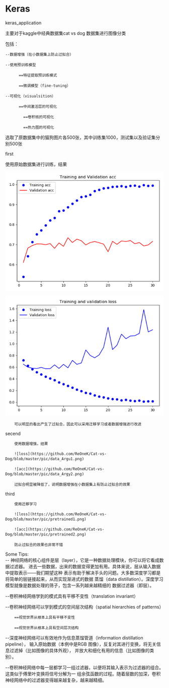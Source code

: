 # Keras
keras_application


主要对于kaggle中经典数据集cat vs dog 数据集进行图像分类

    
包括：

    --数据增强（在小数据集上防止过拟合）
        
    --使用预训练模型
            
          ==特征提取预训练模式
            
          ==微调模型（fine-tuning）
            
    --可视化（visualsition）
        
          ==中间激活层的可视化
            
            ==卷积核的可视化
            
            ==热力图的可视化
            
 
选取了原数据集中的猫狗图片各500张，其中训练集1000，测试集以及验证集分别500张

first

使用原始数据集进行训练，结果
        
![loss](https://github.com/ReOneK/Cat-vs-Dog/blob/master/pic/abc1.png)
        
![acc](https://github.com/ReOneK/Cat-vs-Dog/blob/master/pic/abc2.png)
        
        可以明显的看出产生了过拟合，因此可以采用迁移学习或者数据增强进行改进
        
secend
        
        使用数据增强，结果
        
        ![loss](https://github.com/ReOneK/Cat-vs-Dog/blob/master/pic/data_Argu1.png)
        
        ![acc](https://github.com/ReOneK/Cat-vs-Dog/blob/master/pic/data_Argy2.png)
        
        过拟合明显被降低了，说明数据增强在小数据集上有防止过拟合的效果
        
third
        
        使用迁移学习
        
        ![loss](https://github.com/ReOneK/Cat-vs-Dog/blob/master/pic/pretrained1.png)
        
        ![acc](https://github.com/ReOneK/Cat-vs-Dog/blob/master/pic/pretrained2.png)
        
        防止过拟合的效果也非常不错
        

Some Tips:    
  --  神经网络的核心组件是层（layer），它是一种数据处理模块，你可以将它看成数据过滤器。
    进去一些数据，出来的数据变得更加有用。具体来说，层从输入数据中提取表示——我们期望这种
    表示有助于解决手头的问题。大多数深度学习都是将简单的层链接起来，从而实现渐进式的数据
    蒸馏（data distillation）。深度学习模型就像是数据处理的筛子，包含一系列越来越精细的
    数据过滤器（即层）。


     
  --卷积神经网络学到的模式具有平移不变性（translation invariant）
   
  --卷积神经网络可以学到模式的空间层次结构（spatial hierarchies of patterns）
    
        ==视觉世界从根本上具有平移不变性
        
        ==视觉世界从根本上具有空间层次结构
    
   
  --深度神经网络可以有效地作为信息蒸馏管道（information distillation pipeline），
    输入原始数据（本例中是RGB 图像），反复对其进行变换，将无关信息过滤掉（比如图像的具体外观），
    并放大和细化有用的信息（比如图像的类别）。
     
     
  --卷积神经网络中每一层都学习一组过滤器，以便将其输入表示为过滤器的组合。这类似于傅里叶变换将信号分解为一
    组余弦函数的过程。随着层数的加深，卷积神经网络中的过滤器变得越来越复杂，越来越精细。
   
